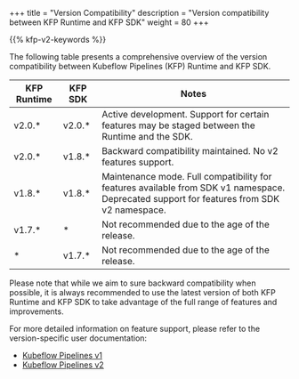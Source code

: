 +++
title = "Version Compatibility"
description = "Version compatibility between KFP Runtime and KFP SDK"
weight = 80
+++

{{% kfp-v2-keywords %}}

The following table presents a comprehensive overview of the version compatibility between Kubeflow Pipelines (KFP) Runtime and KFP SDK.

| KFP Runtime | KFP SDK | Notes |
|---|---|---|
| v2.0.* | v2.0.* | Active development. Support for certain features may be staged between the Runtime and the SDK. |
| v2.0.* | v1.8.* | Backward compatibility maintained. No v2 features support. |
| v1.8.* | v1.8.* | Maintenance mode. Full compatibility for features available from SDK v1 namespace. Deprecated support for features from SDK v2 namespace. |
| v1.7.* | * | Not recommended due to the age of the release. |
| * | v1.7.* | Not recommended due to the age of the release. |

Please note that while we aim to sure backward compatibility when possible, it is always recommended to use the latest version of both KFP Runtime and KFP SDK to take advantage of the full range of features and improvements.

For more detailed information on feature support, please refer to the version-specific user documentation:

* [Kubeflow Pipelines v1][kfp-v1-doc]
* [Kubeflow Pipelines v2][kfp-v2-doc]

[kfp-v1-doc]: /docs/components/pipelines/v1
[kfp-v2-doc]: /docs/components/pipelines/v2
